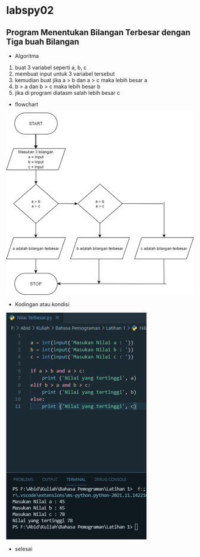 # labspy02
## Program Menentukan Bilangan Terbesar dengan Tiga buah Bilangan

- Algoritma
1. buat 3 variabel seperti a, b, c
2. membuat input untuk 3 variabel tersebut
3. kemudian buat jika a > b dan a > c maka lebih besar a
4. b > a dan b > c maka lebih besar b
5. jika di program diatasm salah lebih besar c

- flowchart </p>

![img 1](screenshot/f1.png)

- Kodingan atau kondisi </p>

![img 2](screenshot/1.png)

- selesai